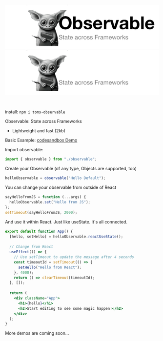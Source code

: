 ![Observable (light mode)](./img/observable-header-light.png#gh-light-mode-only)
![Observable (dark mode)](./img/observable-header-dark.png#gh-dark-mode-only)

<br>

install: `npm i toms-observable`

Observable: State across Frameworks

- Lightweight and fast (2kb)



Basic Example: [codesandbox Demo](https://codesandbox.io/p/sandbox/broken-dust-dd33md)

Import observable:
```jsx
import { observable } from "./observable";
```
Create your Observable (of any type, Objects are supported, too)
```jsx
helloObservable = observable("Hello Default");
```
You can change your observable from outside of React
```jsx
sayHelloFromJS = function (...args) {
  helloObservable.set("Hello from JS");
};
setTimeout(sayHelloFromJS, 2000);
```
And use it within React. Just like useState. It´s all connected.
```jsx
export default function App() {
  [hello, setHello] = helloObservable.reactUseState();
  
  // Change from React
  useEffect(() => {
    // Use setTimeout to update the message after 4 seconds
    const timeoutId = setTimeout(() => {
      setHello("Hello from React");
    }, 4000);
    return () => clearTimeout(timeoutId);
  }, []);

  return (
    <div className="App">
      <h1>{hello}</h1>
      <h2>Start editing to see some magic happen!</h2>
    </div>
  );
}
```

More demos are coming soon...
